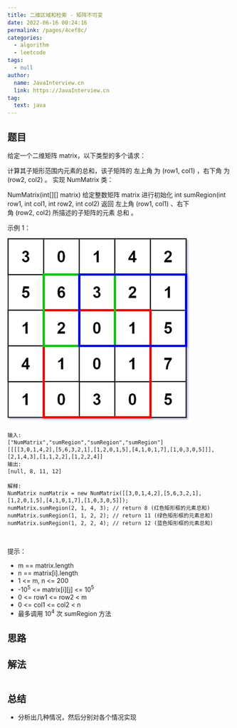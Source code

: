 ```yaml
---
title: 二维区域和检索 - 矩阵不可变
date: 2022-06-16 00:24:16
permalink: /pages/4cef8c/
categories: 
  - algorithm
  - leetcode
tags: 
  - null
author: 
  name: JavaInterview.cn
  link: https://JavaInterview.cn
tag: 
  text: java
---
```



## 题目

给定一个二维矩阵 matrix，以下类型的多个请求：

计算其子矩形范围内元素的总和，该子矩阵的 左上角 为 (row1, col1) ，右下角 为 (row2, col2) 。
实现 NumMatrix 类：

NumMatrix(int[][] matrix) 给定整数矩阵 matrix 进行初始化
int sumRegion(int row1, int col1, int row2, int col2) 返回 左上角 (row1, col1) 、右下角 (row2, col2) 所描述的子矩阵的元素 总和 。
 

示例 1：

![](../../../media/pictures/leetcode/1626332422-wUpUHT-image.png)


    输入: 
    ["NumMatrix","sumRegion","sumRegion","sumRegion"]
    [[[[3,0,1,4,2],[5,6,3,2,1],[1,2,0,1,5],[4,1,0,1,7],[1,0,3,0,5]]],[2,1,4,3],[1,1,2,2],[1,2,2,4]]
    输出: 
    [null, 8, 11, 12]
    
    解释:
    NumMatrix numMatrix = new NumMatrix([[3,0,1,4,2],[5,6,3,2,1],[1,2,0,1,5],[4,1,0,1,7],[1,0,3,0,5]]);
    numMatrix.sumRegion(2, 1, 4, 3); // return 8 (红色矩形框的元素总和)
    numMatrix.sumRegion(1, 1, 2, 2); // return 11 (绿色矩形框的元素总和)
    numMatrix.sumRegion(1, 2, 2, 4); // return 12 (蓝色矩形框的元素总和)
 

提示：

- m == matrix.length
- n == matrix[i].length
- 1 <= m, n <= 200
- -10<sup>5</sup> <= matrix[i][j] <= 10<sup>5</sup>
- 0 <= row1 <= row2 < m
- 0 <= col1 <= col2 < n
- 最多调用 10<sup>4</sup> 次 sumRegion 方法



## 思路



## 解法
```java


```

## 总结

- 分析出几种情况，然后分别对各个情况实现 
